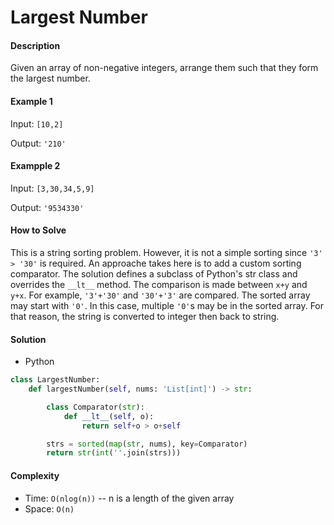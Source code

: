 # Largest Number

#### Description

Given an array of non-negative integers, arrange them such that they form the largest number.

#### Example 1
Input: `[10,2]`

Output: `'210'`

#### Exampple 2
Input: `[3,30,34,5,9]`

Output: `'9534330'`

#### How to Solve

This is a string sorting problem. However, it is not a simple sorting since `'3' > '30'` is required. An approache takes here is to add a custom sorting comparator. The solution defines a subclass of Python's str class and overrides the `__lt__` method. The comparison is made between `x+y` and `y+x`. For example, `'3'+'30'` and `'30'+'3'` are compared. The sorted array may start with `'0'`. In this case, multiple `'0'`s may be in the sorted array. For that reason, the string is converted to integer then back to string. 

#### Solution
- Python

```python
class LargestNumber:
    def largestNumber(self, nums: 'List[int]') -> str:

        class Comparator(str):
            def __lt__(self, o):
                return self+o > o+self

        strs = sorted(map(str, nums), key=Comparator)
        return str(int(''.join(strs)))
```

#### Complexity
- Time: `O(nlog(n))` -- n is a length of the given array
- Space: `O(n)`
